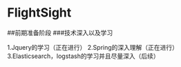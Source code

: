 # FlightSight
##前期准备阶段
###技术深入以及学习

1.Jquery的学习（正在进行）
2.Spring的深入理解（正在进行）
3.Elasticsearch，logstash的学习并且尽量深入（后续）
